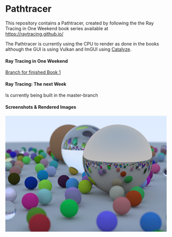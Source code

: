 ﻿# Pathtracer

This repository contains a Pathtracer, created by following the the Ray Tracing in One Weekend book series available at https://raytracing.github.io/ 

The Pathtracer is currently using the CPU to render as done in the books although the GUI is using Vulkan and ImGUI using [Catalyze](https://github.com/JensKrumsieck/Catalyze).

#### Ray Tracing in One Weekend
[Branch for finished Book 1](https://github.com/JensKrumsieck/RayTracingInOneWeekend/tree/Book-1)

#### Ray Tracing: The next Week
Is currently being built in the master-branch

#### Screenshots & Rendered Images
![Screenshot Book Cover 1](.github/cover_book1.png)
